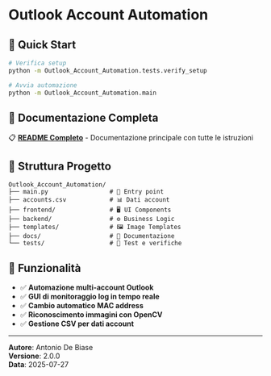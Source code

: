 # Outlook Account Automation

## 🚀 Quick Start

```bash
# Verifica setup
python -m Outlook_Account_Automation.tests.verify_setup

# Avvia automazione
python -m Outlook_Account_Automation.main
```

## 📖 Documentazione Completa

📋 **[README Completo](docs/README.md)** - Documentazione principale con tutte le istruzioni

## 📁 Struttura Progetto

```
Outlook_Account_Automation/
├── main.py                 # 🚀 Entry point
├── accounts.csv            # 📊 Dati account
├── frontend/               # 🖥️ UI Components
├── backend/                # ⚙️ Business Logic
├── templates/              # 🖼️ Image Templates
├── docs/                   # 📖 Documentazione
└── tests/                  # 🧪 Test e verifiche
```

## 🎯 Funzionalità

- ✅ **Automazione multi-account Outlook**
- ✅ **GUI di monitoraggio log in tempo reale**
- ✅ **Cambio automatico MAC address**
- ✅ **Riconoscimento immagini con OpenCV**
- ✅ **Gestione CSV per dati account**

---

**Autore**: Antonio De Biase  
**Versione**: 2.0.0  
**Data**: 2025-07-27 